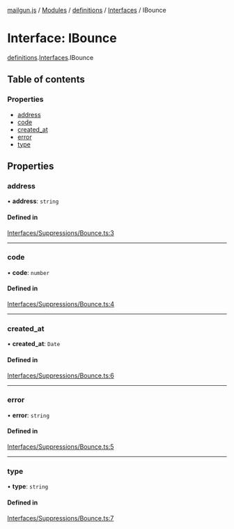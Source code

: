 [mailgun.js](../README.md) / [Modules](../modules.md) / [definitions](../modules/definitions.md) / [Interfaces](../modules/definitions.Interfaces.md) / IBounce

# Interface: IBounce

[definitions](../modules/definitions.md).[Interfaces](../modules/definitions.Interfaces.md).IBounce

## Table of contents

### Properties

- [address](definitions.Interfaces.IBounce.md#address)
- [code](definitions.Interfaces.IBounce.md#code)
- [created\_at](definitions.Interfaces.IBounce.md#created_at)
- [error](definitions.Interfaces.IBounce.md#error)
- [type](definitions.Interfaces.IBounce.md#type)

## Properties

### address

• **address**: `string`

#### Defined in

[Interfaces/Suppressions/Bounce.ts:3](https://github.com/mailgun/mailgun.js/blob/703cf80/lib/Interfaces/Suppressions/Bounce.ts#L3)

___

### code

• **code**: `number`

#### Defined in

[Interfaces/Suppressions/Bounce.ts:4](https://github.com/mailgun/mailgun.js/blob/703cf80/lib/Interfaces/Suppressions/Bounce.ts#L4)

___

### created\_at

• **created\_at**: `Date`

#### Defined in

[Interfaces/Suppressions/Bounce.ts:6](https://github.com/mailgun/mailgun.js/blob/703cf80/lib/Interfaces/Suppressions/Bounce.ts#L6)

___

### error

• **error**: `string`

#### Defined in

[Interfaces/Suppressions/Bounce.ts:5](https://github.com/mailgun/mailgun.js/blob/703cf80/lib/Interfaces/Suppressions/Bounce.ts#L5)

___

### type

• **type**: `string`

#### Defined in

[Interfaces/Suppressions/Bounce.ts:7](https://github.com/mailgun/mailgun.js/blob/703cf80/lib/Interfaces/Suppressions/Bounce.ts#L7)
